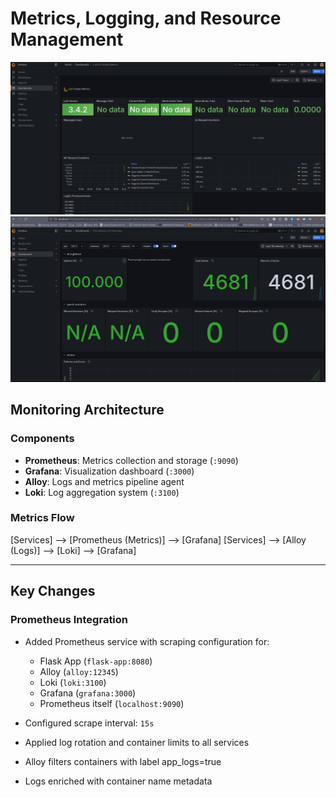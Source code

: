 # Metrics, Logging, and Resource Management

![](images/grafana.png)
![](images/prometheus.png)

## Monitoring Architecture

### Components

- **Prometheus**: Metrics collection and storage (`:9090`)
- **Grafana**: Visualization dashboard (`:3000`)
- **Alloy**: Logs and metrics pipeline agent
- **Loki**: Log aggregation system (`:3100`)

### Metrics Flow

[Services] --> [Prometheus (Metrics)] --> [Grafana]
[Services] --> [Alloy (Logs)] --> [Loki] --> [Grafana]

---

## Key Changes

### Prometheus Integration

- Added Prometheus service with scraping configuration for:
  - Flask App (`flask-app:8080`)
  - Alloy (`alloy:12345`)
  - Loki (`loki:3100`)
  - Grafana (`grafana:3000`)
  - Prometheus itself (`localhost:9090`)
- Configured scrape interval: `15s`

- Applied log rotation and container limits to all services
- Alloy filters containers with label app_logs=true
- Logs enriched with container name metadata
